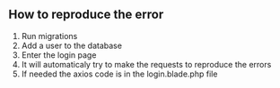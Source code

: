 ## How to reproduce the error

1. Run migrations
2. Add a user to the database
3. Enter the login page
4. It will automaticaly try to make the requests to reproduce the errors
5. If needed the axios code is in the login.blade.php file
